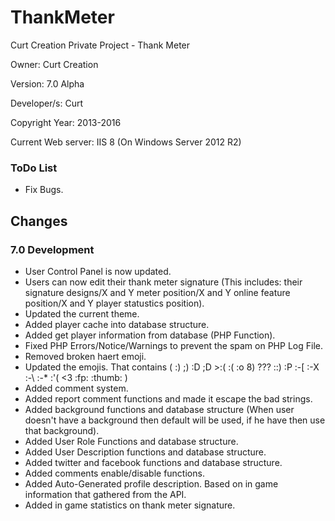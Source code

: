 # ThankMeter
Curt Creation Private Project - Thank Meter

Owner: Curt Creation 

Version: 7.0 Alpha

Developer/s: Curt

Copyright Year: 2013-2016

Current Web server: IIS 8 (On Windows Server 2012 R2)


### ToDo List

* Fix Bugs.


## Changes

### 7.0 Development

* User Control Panel is now updated.
* Users can now edit their thank meter signature (This includes: their signature designs/X and Y meter position/X and Y online feature position/X and Y player statustics position).
* Updated the current theme.
* Added player cache into database structure.
* Added get player information from database (PHP Function).
* Fixed PHP Errors/Notice/Warnings to prevent the spam on PHP Log File.
* Removed broken haert emoji.
* Updated the emojis. That contains (  :) ;) :D ;D >:( :( :o 8) ??? ::) :P :-[ :-X :-\ :-* :'( <3 :fp: :thumb: )
* Added comment system.
* Added report comment functions and made it escape the bad strings.
* Added background functions and database structure (When user doesn't have a background then default will be used, if he have then use that background).
* Added User Role Functions and database structure.
* Added User Description functions and database structure. 
* Added twitter and facebook functions and database structure.
* Added comments enable/disable functions.
* Added Auto-Generated profile description. Based on in game information that gathered from the API.
* Added in game statistics on thank meter signature.